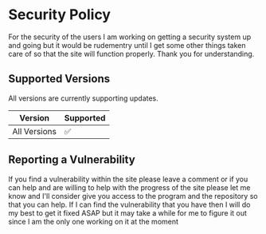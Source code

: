 # Security Policy

For the security of the users I am working on getting a security system up and going but it would be rudementry until I get some other things taken care of so that the site will function properly. Thank you for understanding.

## Supported Versions

All versions are currently supporting updates.

| Version        | Supported          |
| -------------- | ------------------ |
| All Versions   | :white_check_mark: |

## Reporting a Vulnerability

If you find a vulnerability within the site please leave a comment or if you can help and are willing to help with the progress of the site please let me know and I'll consider give you access to the program and the repository so that you can help. If I can find the vulnerability that you have then I will do my best to get it fixed ASAP but it may take a while for me to figure it out since I am the only one working on it at the moment
